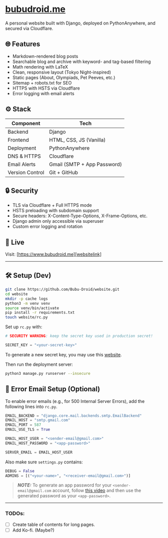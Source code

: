 # [bubudroid.me][websitelink]

A personal website built with Django,
deployed on PythonAnywhere,
and secured via Cloudflare.

## 🌐 Features

- Markdown-rendered blog posts
- Searchable blog and archive with keyword- and
  tag-based filtering
- Math rendering with LaTeX
- Clean, responsive layout (Tokyo Night-inspired)
- Static pages (About, Olympiads, Pet Peeves, etc.)
- Sitemap + robots.txt for SEO
- HTTPS with HSTS via Cloudflare
- Error logging with email alerts

## ⚙️ Stack

| Component       | Tech                        |
| --------------- | --------------------------- |
| Backend         | Django                      |
| Frontend        | HTML, CSS, JS (Vanilla)     |
| Deployment      | PythonAnywhere              |
| DNS & HTTPS     | Cloudflare                  |
| Email Alerts    | Gmail (SMTP + App Password) |
| Version Control | Git + GitHub                |

## 🔒 Security

- TLS via Cloudflare + Full HTTPS mode
- HSTS preloading with subdomain support
- Secure headers: X-Content-Type-Options, X-Frame-Options, etc.
- Django admin only accessible via superuser
- Custom error logging and rotation

## 🚀 Live

Visit: [https://www.bubudroid.me][websitelink]

---

## 🛠️ Setup (Dev)

```bash
git clone https://github.com/Bubu-Droid/website.git
cd website
mkdir -p cache logs
python3 -m venv venv
source venv/bin/activate
pip install -r requirements.txt
touch website/rc.py
```

Set up `rc.py` with:

```python
# SECURITY WARNING: keep the secret key used in production secret!

SECRET_KEY = "<your-secret-key>"
```

To generate a new secret key, you may use this
[website][djangosecretwebsite].

Then run the deployment server:

```bash
python3 manage.py runserver --insecure
```

## 📧 Error Email Setup (Optional)

To enable error emails (e.g., for 500 Internal Server Errors),
add the following lines into `rc.py`.

```python
EMAIL_BACKEND = "django.core.mail.backends.smtp.EmailBackend"
EMAIL_HOST = "smtp.gmail.com"
EMAIL_PORT = 587
EMAIL_USE_TLS = True

EMAIL_HOST_USER = "<sender-email@gmail.com>"
EMAIL_HOST_PASSWORD = "<app-password>"

SERVER_EMAIL = EMAIL_HOST_USER
```

Also make sure `settings.py` contains:

```python
DEBUG = False
ADMINS = [("<your-name>", "<receiver-email@gmail.com>")]
```

> _**NOTE:**_ To generate an app password
> for your `<sender-email@gmail.com` account,
> follow [this video][apppasswdvid] and then
> use the generated password as your `<app-password>`.

---

### TODOs:

- [ ] Create table of contents for long pages.
- [ ] Add Ko-fi. (Maybe?)

[websitelink]: https://www.bubudroid.me
[djangosecretwebsite]: https://djecrety.ir/
[apppasswdvid]: https://youtu.be/74QQfPrk4vE?si=3TEWCLpivs94UUpQ
